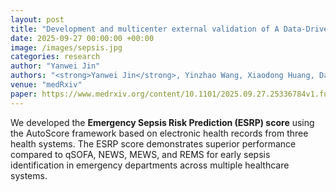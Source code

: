 ```yaml
---
layout: post
title: "Development and multicenter external validation of A Data-Driven Scoring System for Early and Rapid Identification of Sepsis in Emergency Departments"
date: 2025-09-27 00:00:00 +00:00
image: /images/sepsis.jpg
categories: research
author: "Yanwei Jin"
authors: "<strong>Yanwei Jin</strong>, Yinzhao Wang, Xiaodong Huang, David A Wacker, Michael A Puskarich, Feng Xie"
venue: "medRxiv"
paper: https://www.medrxiv.org/content/10.1101/2025.09.27.25336784v1.full.pdf
---
```

We developed the **Emergency Sepsis Risk Prediction (ESRP) score** using the AutoScore framework based on electronic health records from three health systems. The ESRP score demonstrates superior performance compared to qSOFA, NEWS, MEWS, and REMS for early sepsis identification in emergency departments across multiple healthcare systems.
